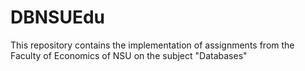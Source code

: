 # DBNSUEdu
This repository contains the implementation of assignments from the Faculty of Economics of NSU on the subject "Databases"
